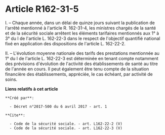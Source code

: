 # Article R162-31-5

I. – Chaque année, dans un délai de quinze jours suivant la publication de l'arrêté mentionné à l'article R. 162-31-4, les
ministres chargés de la santé et de la sécurité sociale arrêtent les éléments tarifaires mentionnés aux 1° à 3° du I de
l'article L. 162-22-3 dans le respect de l'objectif quantifié national fixé en application des dispositions de l'article L.
162-22-2. 

II. – L'évolution moyenne nationale des tarifs des prestations mentionnée au 1° du I de l'article L. 162-22-3 est déterminée
en tenant compte notamment des prévisions d'évolution de l'activité des établissements de santé au titre de l'année en cours.
Il peut également être tenu compte de la situation financière des établissements, appréciée, le cas échéant, par activité de
soins.

**Liens relatifs à cet article**

	**Créé par**:

	  - Décret n°2017-500 du 6 avril 2017 - art. 1

	**Cite**:

	  - Code de la sécurité sociale. - art. L162-22-2 (V)
	  - Code de la sécurité sociale. - art. L162-22-3 (V)
